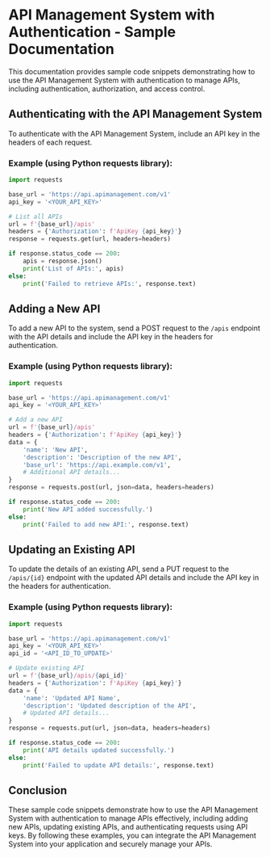 # API Management System with Authentication - Sample Documentation

This documentation provides sample code snippets demonstrating how to use the API Management System with authentication to manage APIs, including authentication, authorization, and access control.

## Authenticating with the API Management System

To authenticate with the API Management System, include an API key in the headers of each request.

### Example (using Python requests library):

```python
import requests

base_url = 'https://api.apimanagement.com/v1'
api_key = '<YOUR_API_KEY>'

# List all APIs
url = f'{base_url}/apis'
headers = {'Authorization': f'ApiKey {api_key}'}
response = requests.get(url, headers=headers)

if response.status_code == 200:
    apis = response.json()
    print('List of APIs:', apis)
else:
    print('Failed to retrieve APIs:', response.text)
```

## Adding a New API

To add a new API to the system, send a POST request to the `/apis` endpoint with the API details and include the API key in the headers for authentication.

### Example (using Python requests library):

```python
import requests

base_url = 'https://api.apimanagement.com/v1'
api_key = '<YOUR_API_KEY>'

# Add a new API
url = f'{base_url}/apis'
headers = {'Authorization': f'ApiKey {api_key}'}
data = {
    'name': 'New API',
    'description': 'Description of the new API',
    'base_url': 'https://api.example.com/v1',
    # Additional API details...
}
response = requests.post(url, json=data, headers=headers)

if response.status_code == 200:
    print('New API added successfully.')
else:
    print('Failed to add new API:', response.text)
```

## Updating an Existing API

To update the details of an existing API, send a PUT request to the `/apis/{id}` endpoint with the updated API details and include the API key in the headers for authentication.

### Example (using Python requests library):

```python
import requests

base_url = 'https://api.apimanagement.com/v1'
api_key = '<YOUR_API_KEY>'
api_id = '<API_ID_TO_UPDATE>'

# Update existing API
url = f'{base_url}/apis/{api_id}'
headers = {'Authorization': f'ApiKey {api_key}'}
data = {
    'name': 'Updated API Name',
    'description': 'Updated description of the API',
    # Updated API details...
}
response = requests.put(url, json=data, headers=headers)

if response.status_code == 200:
    print('API details updated successfully.')
else:
    print('Failed to update API details:', response.text)
```

## Conclusion

These sample code snippets demonstrate how to use the API Management System with authentication to manage APIs effectively, including adding new APIs, updating existing APIs, and authenticating requests using API keys. By following these examples, you can integrate the API Management System into your application and securely manage your APIs.
